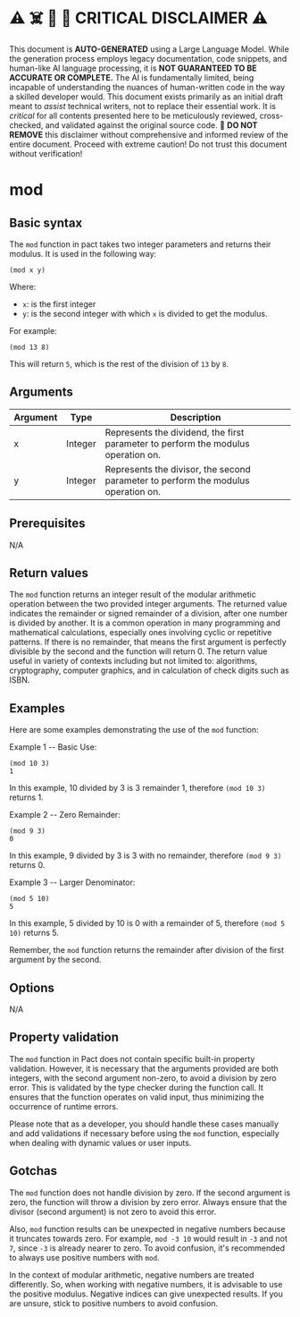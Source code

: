 
# ⚠️ ☠️ 🔮 🤖 CRITICAL DISCLAIMER ⚠️

 
This document is **AUTO-GENERATED** using a Large Language Model. While the generation process employs legacy documentation, code snippets, and human-like AI language processing, it is **NOT GUARANTEED TO BE ACCURATE OR COMPLETE.** The AI is fundamentally limited, being incapable of understanding the nuances of human-written code in the way a skilled developer would. This document exists primarily as an initial draft meant to *assist* technical writers, not to replace their essential work. It is *critical* for all contents presented here to be meticulously reviewed, cross-checked, and validated against the original source code. 🚫 **DO NOT REMOVE** this disclaimer without comprehensive and informed review of the entire document. Proceed with extreme caution! Do not trust this document without verification!

# mod

## Basic syntax

The `mod` function in pact takes two integer parameters and returns their modulus. It is used in the following way:
```pact
(mod x y)
```
Where:
- `x`: is the first integer
- `y`: is the second integer with which `x` is divided to get the modulus.

For example:
```pact
(mod 13 8)
```
This will return `5`, which is the rest of the division of `13` by `8`.

## Arguments

| Argument | Type | Description |
| --- | --- | --- |
| x | Integer | Represents the dividend, the first parameter to perform the modulus operation on. |
| y | Integer | Represents the divisor, the second parameter to perform the modulus operation on. |

## Prerequisites

N/A

## Return values

The `mod` function returns an integer result of the modular arithmetic operation between the two provided integer arguments. The returned value indicates the remainder or signed remainder of a division, after one number is divided by another. It is a common operation in many programming and mathematical calculations, especially ones involving cyclic or repetitive patterns. If there is no remainder, that means the first argument is perfectly divisible by the second and the function will return 0. The return value useful in variety of contexts including but not limited to: algorithms, cryptography, computer graphics, and in calculation of check digits such as ISBN.

## Examples

Here are some examples demonstrating the use of the `mod` function:

Example 1 -- Basic Use:
```pact
(mod 10 3)
1
```
In this example, 10 divided by 3 is 3 remainder 1, therefore `(mod 10 3)` returns 1. 

Example 2 -- Zero Remainder:
```pact
(mod 9 3)
0
```
In this example, 9 divided by 3 is 3 with no remainder, therefore `(mod 9 3)` returns 0. 

Example 3 -- Larger Denominator:
```pact
(mod 5 10)
5
```
In this example, 5 divided by 10 is 0 with a remainder of 5, therefore `(mod 5 10)` returns 5. 

Remember, the `mod` function returns the remainder after division of the first argument by the second.

## Options

N/A

## Property validation

The `mod` function in Pact does not contain specific built-in property validation. However, it is necessary that the arguments provided are both integers, with the second argument non-zero, to avoid a division by zero error. This is validated by the type checker during the function call. It ensures that the function operates on valid input, thus minimizing the occurrence of runtime errors.

Please note that as a developer, you should handle these cases manually and add validations if necessary before using the `mod` function, especially when dealing with dynamic values or user inputs.

## Gotchas

The `mod` function does not handle division by zero. If the second argument is zero, the function will throw a division by zero error. Always ensure that the divisor (second argument) is not zero to avoid this error.

Also, `mod` function results can be unexpected in negative numbers because it truncates towards zero. For example, `mod -3 10` would result in `-3` and not `7`, since `-3` is already nearer to zero. To avoid confusion, it's recommended to always use positive numbers with `mod`.

In the context of modular arithmetic, negative numbers are treated differently. So, when working with negative numbers, it is advisable to use the positive modulus. Negative indices can give unexpected results. If you are unsure, stick to positive numbers to avoid confusion.

